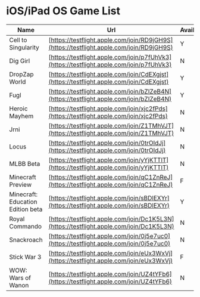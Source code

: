 # iOS/iPad OS Game List
| Name | Url | Available | Date |
| --- | --- | --- | -- |
| Cell to Singularity | [https://testflight.apple.com/join/RD9jGH9S](https://testflight.apple.com/join/RD9jGH9S) | Y | 2023-01-15 |
| Dig Girl | [https://testflight.apple.com/join/p7fUhVk3](https://testflight.apple.com/join/p7fUhVk3) | N | 2024-03-09 |
| DropZap World | [https://testflight.apple.com/join/CdEXgjst](https://testflight.apple.com/join/CdEXgjst) | Y | 2023-07-02 |
| Fugl | [https://testflight.apple.com/join/bZIZeB4N](https://testflight.apple.com/join/bZIZeB4N) | Y | 2024-11-02 |
| Heroic Mayhem | [https://testflight.apple.com/join/xjc2fPds](https://testflight.apple.com/join/xjc2fPds) | N | 2024-07-13 |
| Jrni | [https://testflight.apple.com/join/Z1TMhVJT](https://testflight.apple.com/join/Z1TMhVJT) | N | 2023-07-06 |
| Locus | [https://testflight.apple.com/join/0trOIdJj](https://testflight.apple.com/join/0trOIdJj) | N | 2022-12-20 |
| MLBB Beta | [https://testflight.apple.com/join/yYjKTTlT](https://testflight.apple.com/join/yYjKTTlT) | N | 2024-06-21 |
| Minecraft Preview | [https://testflight.apple.com/join/qC1ZnReJ](https://testflight.apple.com/join/qC1ZnReJ) | F | 2024-07-26 |
| Minecraft: Education Edition beta | [https://testflight.apple.com/join/sBDlEXYr](https://testflight.apple.com/join/sBDlEXYr) | Y | 2024-08-30 |
| Royal Commando | [https://testflight.apple.com/join/Dc1K5L3N](https://testflight.apple.com/join/Dc1K5L3N) | N | 2022-12-26 |
| Snackroach | [https://testflight.apple.com/join/0j5e7uc0](https://testflight.apple.com/join/0j5e7uc0) | N | 2023-09-30 |
| Stick War 3 | [https://testflight.apple.com/join/eUx3WxVj](https://testflight.apple.com/join/eUx3WxVj) | F | 2024-10-22 |
| WOW: Wars of Wanon | [https://testflight.apple.com/join/UZ4tYFb6](https://testflight.apple.com/join/UZ4tYFb6) | N | 2024-10-12 |
